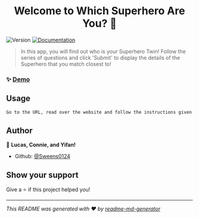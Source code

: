 <h1 align="center">Welcome to Which Superhero Are You? 👋</h1>
<p>
  <img alt="Version" src="https://img.shields.io/badge/version-1.0-blue.svg?cacheSeconds=2592000" />
  <a href="https://github.com/Sweens0124/phase-01-project.git" target="_blank">
    <img alt="Documentation" src="https://img.shields.io/badge/documentation-yes-brightgreen.svg" />
  </a>
</p>

> In this app, you will find out who is your Superhero Twin! Follow the series of questions and click 'Submit' to display the details of the Superhero that you match closest to!

### ✨ [Demo]( https://github.com/Sweens0124/phase-01-project.git)

## Usage

```sh
Go to the URL, read over the website and follow the instructions given!
```

## Author

👤 **Lucas, Connie, and Yifan!**

* Github: [@Sweens0124](https://github.com/Sweens0124)

## Show your support

Give a ⭐️ if this project helped you!

***
_This README was generated with ❤️ by [readme-md-generator](https://github.com/kefranabg/readme-md-generator)_